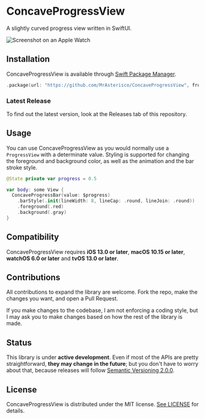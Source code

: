 # ConcaveProgressView
A slightly curved progress view written in SwiftUI.

![Screenshot on an Apple Watch](https://raw.githubusercontent.com/MrAsterisco/ConcaveProgressView/main/preview.png)

## Installation
ConcaveProgressView is available through [Swift Package Manager](https://swift.org/package-manager).

```swift
.package(url: "https://github.com/MrAsterisco/ConcaveProgressView", from: "<see GitHub releases>")
```

### Latest Release
To find out the latest version, look at the Releases tab of this repository.

## Usage
You can use ConcaveProgressView as you would normally use a `ProgressView` with a determinate value.
Styling is supported for changing the foreground and background color, as well as the animation and the
bar stroke style.

```swift
@State private var progress = 0.5

var body: some View {
  ConcaveProgressBar(value: $progress)
    .barStyle(.init(lineWidth: 8, lineCap: .round, lineJoin: .round))
    .foreground(.red)
    .background(.gray)
}
```

## Compatibility
ConcaveProgressView requires **iOS 13.0 or later**, **macOS 10.15 or later**, **watchOS 6.0 or later** and **tvOS 13.0 or later**.

## Contributions
All contributions to expand the library are welcome. Fork the repo, make the changes you want, and open a Pull Request.

If you make changes to the codebase, I am not enforcing a coding style, but I may ask you to make changes based on how the rest of the library is made.

## Status
This library is under **active development**. Even if most of the APIs are pretty straightforward, **they may change in the future**; but you don't have to worry about that, because releases will follow [Semantic Versioning 2.0.0](https://semver.org/).

## License
ConcaveProgressView is distributed under the MIT license. [See LICENSE](https://github.com/MrAsterisco/ConcaveProgressView/blob/master/LICENSE) for details.
